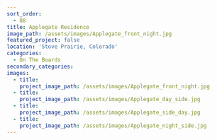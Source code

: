```yaml
---
sort_order:
  - 08
title: Applegate Residence
image_path: /assets/images/Applegate_front_night.jpg
featured_project: false
location: 'Stove Prairie, Colorado'
categories:
  - On The Boards
secondary_categories:
images:
  - title:
    project_image_path: /assets/images/Applegate_front_night.jpg
  - title:
    project_image_path: /assets/images/Applegate_day_side.jpg
  - title:
    project_image_path: /assets/images/Applegate_side_day.jpg
  - title:
    project_image_path: /assets/images/Applegate_night_side.jpg
---
```


